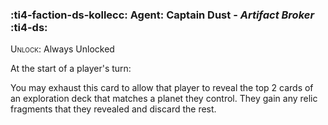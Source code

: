 ### :ti4-faction-ds-kollecc: **Agent**: Captain Dust - _Artifact Broker_ :ti4-ds:
<span style="font-variant:small-caps;">Unlock</span>: Always Unlocked

At the start of a player's turn:

You may exhaust this card to allow that player to reveal the top 2 cards of an exploration deck that matches a planet they control. They gain any relic fragments that they revealed and discard the rest.
